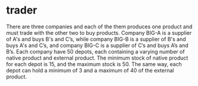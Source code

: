 # trader
There are three companies and each of the them produces one product and must trade with the other two to buy products.              Company BIG-A is a supplier of A's and buys B's and C’s, while company BIG-B is a supplier of B's              and buys A's and C’s, and company BIG-C is a supplier of C’s and buys A’s and B’s.              Each company have 50 depots, each containing a varying number of native product and external              product. The minimum stock of native product for each depot is 15, and the maximum stock is 50.              The same way, each depot can hold a minimum of 3 and a maximum of 40 of the external product.

